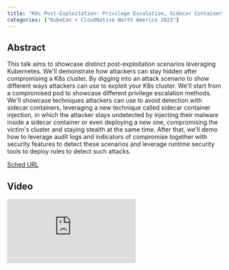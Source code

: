 ```yaml
---
title: "K8s Post-Exploitation: Privilege Escalation, Sidecar Container Injection, and Runtime Security - Magno Logan, GoHacking"
categories: ["KubeCon + CloudNative North America 2023"]
---
```


## Abstract

This talk aims to showcase distinct post-exploitation scenarios leveraging Kubernetes. We'll demonstrate how attackers can stay hidden after compromising a K8s cluster. By digging into an attack scenario to show different ways attackers can use to exploit your K8s cluster. We'll start from a compromised pod to showcase different privilege escalation methods. We'll showcase techniques attackers can use to avoid detection with sidecar containers, leveraging a new technique called sidecar container injection, in which the attacker stays undetected by injecting their malware inside a sidecar container or even deploying a new one, compromising the victim's cluster and staying stealth at the same time. After that, we'll demo how to leverage audit logs and indicators of compromise together with security features to detect these scenarios and leverage runtime security tools to deploy rules to detect such attacks.

[Sched URL](https://kccncna2023.sched.com/event/7475968e42beafec99b38c4173a2940f)

## Video

<iframe src="https://www.youtube.com/embed/mqnm0AXoNgc" frameborder="0" allow="accelerometer; autoplay; encrypted-media; gyroscope; picture-in-picture" allowfullscreen></iframe>
